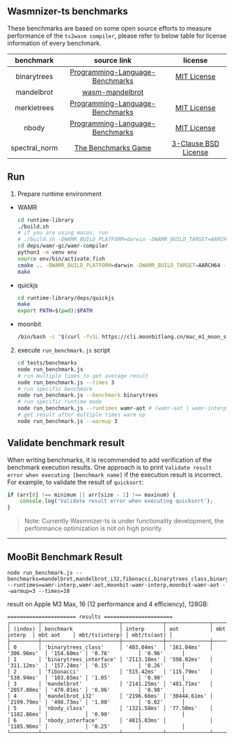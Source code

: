 ## Wasmnizer-ts benchmarks

These benchmarks are based on some open source efforts to measure performance of the `ts2wasm compiler`, please refer to below table for license information of every benchmark.

|  benchmark  |  source link  |   license   |
|  :-----:  |  :-----:  | :-----:  |
| binarytrees | [Programming-Language-Benchmarks](https://github.com/hanabi1224/Programming-Language-Benchmarks/blob/main/bench/algorithm/binarytrees/1.ts) | [MIT License](./MIT_LICENSE.txt) |
| mandelbrot | [wasm-mandelbrot](https://github.com/ColinEberhardt/wasm-mandelbrot/blob/master/assemblyscript/mandelbrot.ts) | |
| merkletrees | [Programming-Language-Benchmarks](https://github.com/hanabi1224/Programming-Language-Benchmarks/blob/main/bench/algorithm/merkletrees/1.ts) | [MIT License](./MIT_LICENSE.txt) |
| nbody | [Programming-Language-Benchmarks](https://github.com/hanabi1224/Programming-Language-Benchmarks/blob/main/bench/algorithm/nbody/6.ts) | [MIT License](./MIT_LICENSE.txt) |
| spectral_norm | [The Benchmarks Game](https://benchmarksgame-team.pages.debian.net/benchmarksgame/program/spectralnorm-typescript-1.html) | [3-Clause BSD License](./BSD_LICENSE.txt) |

## Run

1. Prepare runtime environment

- WAMR

    ``` bash
    cd runtime-library
    ./build.sh
    # if you are using macos, run
    # ./build.sh -DWAMR_BUILD_PLATFORM=darwin -DWAMR_BUILD_TARGET=AARCH64
    cd deps/wamr-gc/wamr-compiler
    python3 -m venv env
    source env/bin/activate.fish
    cmake .. -DWAMR_BUILD_PLATFORM=darwin -DWAMR_BUILD_TARGET=AARCH64 -DWAMR_BUILD_WITH_CUSTOM_LLVM=1
    make
    ```

- quickjs

    ``` bash
    cd runtime-library/deps/quickjs
    make
    export PATH=$(pwd):$PATH
    ```

- moonbit

    ``` bash
    /bin/bash -c "$(curl -fsSL https://cli.moonbitlang.cn/mac_m1_moon_setup.sh)"
    ```

2. execute `run_benchmark.js` script

    ``` bash
    cd tests/benchmarks
    node run_benchmark.js
    # run multiple times to get average result
    node run_benchmark.js --times 3
    # run specific benchmark
    node run_benchmark.js --benchmark binarytrees
    # run specific runtime mode
    node run_benchmark.js --runtimes wamr-aot # (wamr-aot | wamr-interp | qjs | node)
    # get result after multiple times warm up
    node run_benchmark.js --warmup 3
    ```

## Validate benchmark result

When writing benchmarks, it is recommended to add verification of the benchmark execution results. One approach is to print `Validate result error when executing [benchmark name]` if the execution result is incorrect. For example, to validate the result of `quicksort`:

```typescript
if (arr[0] !== minimum || arr[size - 1] !== maxinum) {
    console.log('Validate result error when executing quicksort');
}
```

> Note: Currently Wasmnizer-ts is under functionality development, the performance optimization is not on high priority.

---

## MooBit Benchmark Result

```
node run_benchmark.js --benchmarks=mandelbrot,mandelbrot_i32,fibonacci,binarytrees_class,binarytrees_interface,nbody_class,nbody_interface --runtimes=wamr-interp,wamr-aot,moonbit-wamr-interp,moonbit-wamr-aot --warmup=3 --times=10
```

result on Apple M3 Max, 16 (12 performance and 4 efficiency), 128GB:

```
====================== results ======================
┌─────────┬─────────────────────────┬─────────────┬──────────────┬─────────────┬────────────┬────────────────┬─────────────┐
│ (index) │ benchmark               │ interp      │ aot          │ mbt interp  │ mbt aot    │ mbt/ts(interp) │ mbt/ts(aot) │
├─────────┼─────────────────────────┼─────────────┼──────────────┼─────────────┼────────────┼────────────────┼─────────────┤
│ 0       │ 'binarytrees_class'     │ '403.04ms'  │ '161.04ms'   │ '306.96ms'  │ '154.60ms' │ '0.76'         │ '0.96'      │
│ 1       │ 'binarytrees_interface' │ '2113.18ms' │ '598.02ms'   │ '311.12ms'  │ '157.24ms' │ '0.15'         │ '0.26'      │
│ 2       │ 'fibonacci'             │ '515.42ms'  │ '115.79ms'   │ '538.94ms'  │ '103.65ms' │ '1.05'         │ '0.90'      │
│ 3       │ 'mandelbrot'            │ '2141.25ms' │ '481.71ms'   │ '2057.80ms' │ '470.01ms' │ '0.96'         │ '0.98'      │
│ 4       │ 'mandelbrot_i32'        │ '2196.66ms' │ '30444.61ms' │ '2199.79ms' │ '498.73ms' │ '1.00'         │ '0.02'      │
│ 5       │ 'nbody_class'           │ '1321.58ms' │ '77.50ms'    │ '1182.86ms' │            │ '0.90'         │             │
│ 6       │ 'nbody_interface'       │ '4815.03ms' │              │ '1185.96ms' │            │ '0.25'         │             │
└─────────┴─────────────────────────┴─────────────┴──────────────┴─────────────┴────────────┴────────────────┴─────────────┘
```